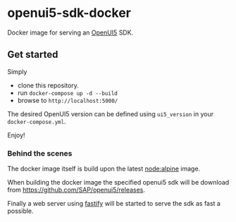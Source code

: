 # openui5-sdk-docker
Docker image for serving an [OpenUI5](https://openui5.org/) SDK.

## Get started
Simply 
- clone this repository.
- run `docker-compose up -d --build`
- browse to `http://localhost:5000/`

The desired OpenUI5 version can be defined using `ui5_version` in your `docker-compose.yml`.

Enjoy!

### Behind the scenes

The docker image itself is build upon the latest [node:alpine](https://github.com/nodejs/docker-node) image.

When building the docker image the specified openui5 sdk will be download from https://github.com/SAP/openui5/releases.

Finally a web server using [fastify](https://www.fastify.io/) will be started to serve the sdk as fast a possible.
